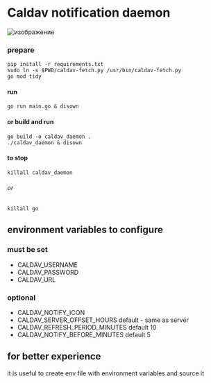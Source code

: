 # Caldav notification daemon
![изображение](https://github.com/user-attachments/assets/05545d09-d723-421b-8296-b770ad3fb471)

### prepare
```
pip install -r requirements.txt
sudo ln -s $PWD/caldav-fetch.py /usr/bin/caldav-fetch.py
go mod tidy
```

#### run
```
go run main.go & disown
```

#### or build and run
```
go build -o caldav_daemon .
./caldav_daemon & disown
```

#### to stop
```
killall caldav_daemon
```

###### or
```
killall go
```

## environment variables to configure
### must be set
- CALDAV_USERNAME
- CALDAV_PASSWORD
- CALDAV_URL

### optional
- CALDAV_NOTIFY_ICON
- CALDAV_SERVER_OFFSET_HOURS default - same as server
- CALDAV_REFRESH_PERIOD_MINUTES default 10
- CALDAV_NOTIFY_BEFORE_MINUTES default 5

## for better experience
it is useful to create env file with environment variables and source it
